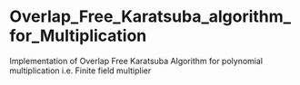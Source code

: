 # Overlap_Free_Karatsuba_algorithm_for_Multiplication
 Implementation of Overlap Free Karatsuba Algorithm for polynomial multiplication i.e. Finite field multiplier
